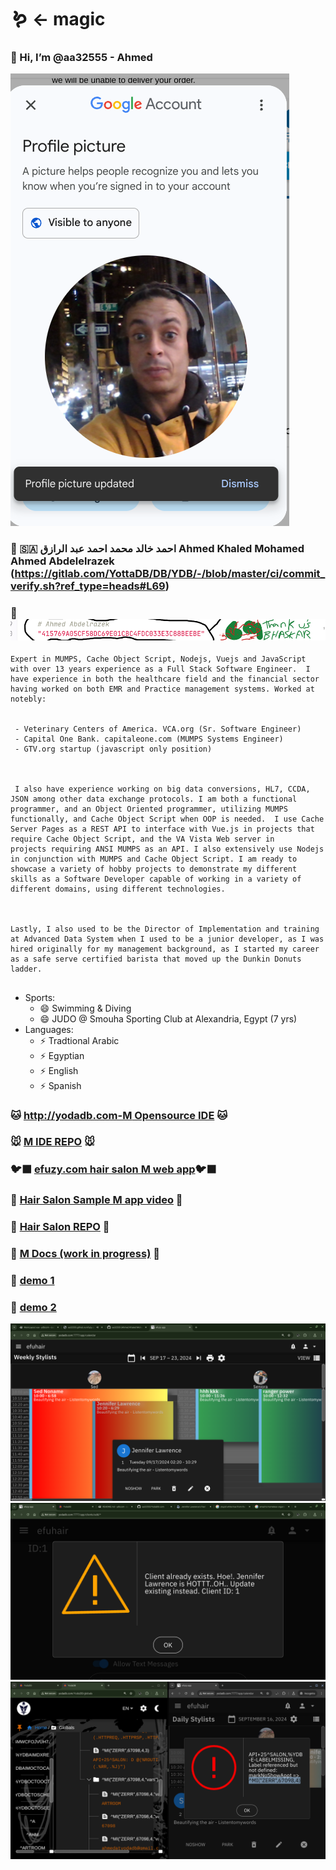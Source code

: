 <!---
aa32555/aa32555 is a ✨ special ✨ repository because its `README.md` (this file) appears on your GitHub profile.
You can click the Preview link to take a look at your changes.

- 👋 Hi, I’m @aa32555
- 👀 I’m interested in ...
- 🌱 I’m currently learning ...
- 💞️ I’m looking to collaborate on ...
- 📫 How to reach me ...
- 😄 Pronouns: ...
- ⚡ Fun fact: ...
--->
# 🪱 <- magic 
### 👋 Hi, I’m @aa32555 - Ahmed

![me](https://raw.githubusercontent.com/aa32555/fuz/main/hamads.png) 

### 🐛 🇸🇦 احمد خالد محمد احمد عبد الرازق Ahmed Khaled Mohamed Ahmed Abdelelrazek (https://gitlab.com/YottaDB/DB/YDB/-/blob/master/ci/commit_verify.sh?ref_type=heads#L69) 
### 🦋 ![ ](https://raw.githubusercontent.com/aa32555/fuz/main/361489917-5fce8c98-9205-43e3-971b-db69d14aecb7.png) 

```
Expert in MUMPS, Cache Object Script, Nodejs, Vuejs and JavaScript with over 13 years experience as a Full Stack Software Engineer.  I have experience in both the healthcare field and the financial sector having worked on both EMR and Practice management systems. Worked at notebly:


 - Veterinary Centers of America. VCA.org (Sr. Software Engineer)
 - Capital One Bank. capitaleone.com (MUMPS Systems Engineer)
 - GTV.org startup (javascript only position)



 I also have experience working on big data conversions, HL7, CCDA, JSON among other data exchange protocols. I am both a functional programmer, and an Object Oriented programmer, utilizing MUMPS functionally, and Cache Object Script when OOP is needed.  I use Cache Server Pages as a REST API to interface with Vue.js in projects that require Cache Object Script, and the VA Vista Web server in projects requiring ANSI MUMPS as an API. I also extensively use Nodejs in conjunction with MUMPS and Cache Object Script. I am ready to showcase a variety of hobby projects to demonstrate my different skills as a Software Developer capable of working in a variety of different domains, using different technologies. 


 
Lastly, I also used to be the Director of Implementation and training at Advanced Data System when I used to be a junior developer, as I was hired originally for my management background, as I started my career as a safe serve certified barista that moved up the Dunkin Donuts ladder.


```

- Sports:
    - 😄 Swimming & Diving
    - 😄 JUDO @ Smouha Sporting Club at Alexandria, Egypt (7 yrs) 
- Languages:
   - ⚡ Tradtional Arabic
   - ⚡ Egyptian
   - ⚡ English
   - ⚡ Spanish
 
  
 ### 🐱 [http://yodadb.com-M Opensource IDE](http://www.yodadb.com) 🐱
 ### 🐭 [M IDE REPO](https://www.github.com/aa32555/YodaDB.com) 🐭
 ### 🐦‍⬛ [efuzy.com hair salon M web app](http://www.yodadb.com:7777#/hair-salon-app/efuzy.com)🐦‍⬛
 ### 🎥 [Hair Salon Sample M app video](https://www.youtube.com/watch?v=BdRVduf7Ylk) 🎥
 ### 🐶 [Hair Salon REPO](https://www.github.com/aa32555/efuzy.com) 🐶
 ### 🦒 [M Docs (work in progress)](https://aa32555.github.io/efuzy.com)  🦒

### 🎥 [demo 1](https://screencast.apps.chrome/12_tcarozzVyXLdlbGwDyFgY_rsz5dpuL?createdTime=2024-09-18T22%3A51%3A57.975Z)
### 🎥 [demo 2](https://screencast.apps.chrome/12BQANIitCVTTL55opHgCLcC9NWgIaggT?createdTime=2024-09-18T22%3A45%3A21.035Z)




![me](https://raw.githubusercontent.com/aa32555/fuz/main/eh.png)
![me](https://raw.githubusercontent.com/aa32555/fuz/main/hi.png)
![me](https://raw.githubusercontent.com/aa32555/fuz/main/Screenshot%202024-09-15%2010.03.38%20AM.png)

